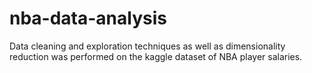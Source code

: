 # nba-data-analysis

Data cleaning and exploration techniques as well as dimensionality reduction was performed on the kaggle dataset of NBA player salaries. 
